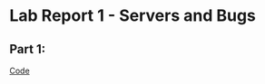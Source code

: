 # Lab Report 1 - Servers and Bugs
## Part 1: 
[Code](https://github.com/pmckenna2425/cse15l-lab-reports/blob/mainStringServer.java)


